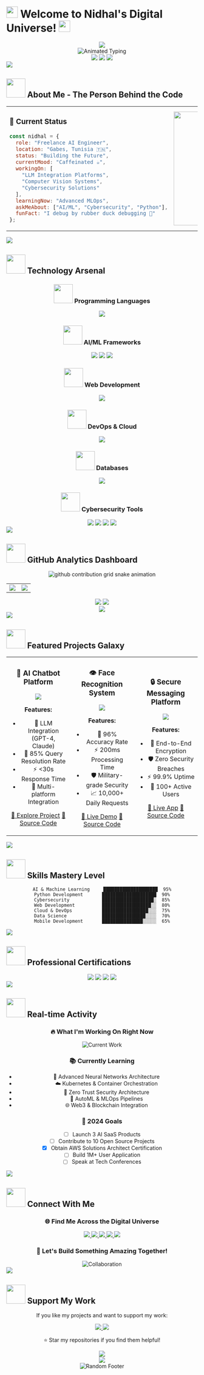 # <img src="https://raw.githubusercontent.com/aemmadi/aemmadi/master/wave.gif" width="30"> Welcome to Nidhal's Digital Universe! <img src="https://media.giphy.com/media/hvRJCLFzcasrR4ia7z/giphy.gif" width="30">

<div align="center">
  <!-- Animated Banner -->
  <img src="https://capsule-render.vercel.app/api?type=waving&color=gradient&customColorList=6,11,20&height=300&section=header&text=Nidhal%20Dhawi&fontSize=50&fontColor=fff&animation=twinkling&fontAlignY=30&desc=AI%20Engineer%20%7C%20Cybersecurity%20Specialist%20%7C%20Digital%20Innovator&descSize=18&descAlignY=51" />
</div>

<!-- Typing Animation with Multiple Lines -->
<div align="center">
  <img src="https://readme-typing-svg.herokuapp.com?font=JetBrains+Mono&weight=600&size=28&duration=3000&pause=1000&color=FF6B6B&background=000000&center=true&vCenter=true&multiline=true&random=false&width=800&height=120&lines=Computer+Systems+Engineer+%F0%9F%A7%91%E2%80%8D%F0%9F%92%BB;AI+%26+Cybersecurity+Specialist+%F0%9F%9A%80;Building+Tomorrow's+Solutions+%F0%9F%8C%9F;Welcome+to+My+Digital+Lab+%E2%9A%A1" alt="Animated Typing" />
</div>

<!-- Profile Views with Sparkle Animation -->
<div align="center">
  <img src="https://komarev.com/ghpvc/?username=Nidhaldhawi&label=Visitors+%F0%9F%91%80&color=FF6B6B&style=for-the-badge&abbreviated=true" />
  <img src="https://img.shields.io/github/followers/Nidhaldhawi?label=Followers&style=for-the-badge&color=4ECDC4&logo=github&logoColor=white" />
  <img src="https://img.shields.io/github/stars/Nidhaldhawi?label=Total%20Stars&style=for-the-badge&color=FFE66D&logo=github&logoColor=black" />
</div>

<!-- Animated Separator -->
<img src="https://user-images.githubusercontent.com/73097560/115834477-dbab4500-a447-11eb-908a-139a6edaec5c.gif">

## <img src="https://media.giphy.com/media/VgCDAzcKvsR6OM0uWg/giphy.gif" width="50"> About Me - The Person Behind the Code

<table>
<tr>
<td>

### 🚀 **Current Status**
```javascript
const nidhal = {
  role: "Freelance AI Engineer",
  location: "Gabes, Tunisia 🇹🇳",
  status: "Building the Future",
  currentMood: "Caffeinated ☕",
  workingOn: [
    "LLM Integration Platforms",
    "Computer Vision Systems",
    "Cybersecurity Solutions"
  ],
  learningNow: "Advanced MLOps",
  askMeAbout: ["AI/ML", "Cybersecurity", "Python"],
  funFact: "I debug by rubber duck debugging 🦆"
};
```

</td>
<td>

<img src="https://media.giphy.com/media/SWoSkN6DxTszqIKEqv/giphy.gif" width="300" />

</td>
</tr>
</table>

<!-- Animated Skills Matrix -->
<img src="https://user-images.githubusercontent.com/73097560/115834477-dbab4500-a447-11eb-908a-139a6edaec5c.gif">

## <img src="https://media.giphy.com/media/QssGEmpkyEOhBCb7e1/giphy.gif" width="50"> Technology Arsenal

<div align="center">

### <img src="https://media.giphy.com/media/WUlplcMpOCEmTGBtBW/giphy.gif" width="50"> Programming Languages
<img src="https://skillicons.dev/icons?i=python,javascript,java,html,css,sql&theme=dark&perline=6" />

### <img src="https://media.giphy.com/media/kdFc8fubgS31b8DsVu/giphy.gif" width="50"> AI/ML Frameworks
<img src="https://skillicons.dev/icons?i=tensorflow,pytorch,opencv&theme=dark&perline=3" />
<img src="https://img.shields.io/badge/Hugging_Face-FFD21E?style=for-the-badge&logo=huggingface&logoColor=black" />
<img src="https://img.shields.io/badge/OpenAI-412991?style=for-the-badge&logo=openai&logoColor=white" />

### <img src="https://media.giphy.com/media/ln7z2eWriiQAllfVcn/giphy.gif" width="50"> Web Development
<img src="https://skillicons.dev/icons?i=react,nodejs,express,flask,django,bootstrap&theme=dark&perline=6" />

### <img src="https://media.giphy.com/media/kH1DBkPNyZPOk0BxrM/giphy.gif" width="50"> DevOps & Cloud
<img src="https://skillicons.dev/icons?i=docker,aws,git,github,linux,kubernetes&theme=dark&perline=6" />

### <img src="https://media.giphy.com/media/VgCDAzcKvsR6OM0uWg/giphy.gif" width="50"> Databases
<img src="https://skillicons.dev/icons?i=mysql,postgresql,mongodb,redis&theme=dark&perline=4" />

### <img src="https://media.giphy.com/media/26tn33aiTi1jkl6H6/giphy.gif" width="50"> Cybersecurity Tools
<img src="https://img.shields.io/badge/Kali_Linux-557C94?style=for-the-badge&logo=kalilinux&logoColor=white" />
<img src="https://img.shields.io/badge/Metasploit-2596CD?style=for-the-badge&logo=metasploit&logoColor=white" />
<img src="https://img.shields.io/badge/Burp_Suite-FF6633?style=for-the-badge&logo=burpsuite&logoColor=white" />
<img src="https://img.shields.io/badge/Wireshark-1679A7?style=for-the-badge&logo=wireshark&logoColor=white" />

</div>

<!-- Animated Separator -->
<img src="https://user-images.githubusercontent.com/73097560/115834477-dbab4500-a447-11eb-908a-139a6edaec5c.gif">

## <img src="https://media.giphy.com/media/iY8CRBdQXODJSCERIr/giphy.gif" width="50"> GitHub Analytics Dashboard

<div align="center">

<!-- Snake Animation -->
<picture>
  <source media="(prefers-color-scheme: dark)" srcset="https://raw.githubusercontent.com/Nidhaldhawi/Nidhaldhawi/output/github-contribution-grid-snake-dark.svg">
  <source media="(prefers-color-scheme: light)" srcset="https://raw.githubusercontent.com/Nidhaldhawi/Nidhaldhawi/output/github-contribution-grid-snake.svg">
  <img alt="github contribution grid snake animation" src="https://raw.githubusercontent.com/Nidhaldhawi/Nidhaldhawi/output/github-contribution-grid-snake.svg">
</picture>

<table>
<tr>
<td>
  <img src="https://github-readme-stats.vercel.app/api?username=Nidhaldhawi&show_icons=true&count_private=true&theme=radical&hide_border=true&title_color=FF6B6B&icon_color=4ECDC4&text_color=FFFFFF&bg_color=0D1117" />
</td>
<td>
  <img src="https://github-readme-streak-stats.herokuapp.com/?user=Nidhaldhawi&theme=radical&hide_border=true&stroke=FF6B6B&ring=4ECDC4&fire=FFE66D&currStreakLabel=FF6B6B" />
</td>
</tr>
</table>

<img src="https://github-readme-stats.vercel.app/api/top-langs/?username=Nidhaldhawi&layout=compact&theme=radical&hide_border=true&title_color=FF6B6B&text_color=FFFFFF&bg_color=0D1117" />

<img src="https://github-readme-activity-graph.vercel.app/graph?username=Nidhaldhawi&theme=tokyo-night&hide_border=true&area=true&custom_title=Contribution%20Graph" />

</div>

<!-- 3D Trophies -->
<div align="center">
  <img src="https://github-profile-trophy.vercel.app/?username=Nidhaldhawi&theme=radical&no-frame=true&no-bg=true&margin-w=15&margin-h=15&column=7" />
</div>

<!-- Animated Projects Section -->
<img src="https://user-images.githubusercontent.com/73097560/115834477-dbab4500-a447-11eb-908a-139a6edaec5c.gif">

## <img src="https://media.giphy.com/media/3o7aDczpCihci3B0CQ/giphy.gif" width="50"> Featured Projects Galaxy

<div align="center">

<!-- Project Cards with Animated Backgrounds -->
<table>
<tr>
<td width="33%" align="center">

### 🤖 AI Chatbot Platform
<img src="https://github-readme-stats.vercel.app/api/pin/?username=Nidhaldhawi&repo=ai-chatbot-platform&theme=radical&hide_border=true&bg_color=FF6B6B&title_color=FFFFFF&text_color=FFFFFF" />

**Features:**
- 🚀 LLM Integration (GPT-4, Claude)
- 🎯 85% Query Resolution Rate
- ⚡ <30s Response Time
- 🔗 Multi-platform Integration

[🔗 Explore Project](#) [📁 Source Code](#)

</td>
<td width="33%" align="center">

### 👁️ Face Recognition System
<img src="https://github-readme-stats.vercel.app/api/pin/?username=Nidhaldhawi&repo=face-recognition-system&theme=radical&hide_border=true&bg_color=4ECDC4&title_color=FFFFFF&text_color=FFFFFF" />

**Features:**
- 🎯 96% Accuracy Rate
- ⚡ 200ms Processing Time
- 🛡️ Military-grade Security
- 📈 10,000+ Daily Requests

[🔗 Live Demo](#) [📁 Source Code](#)

</td>
<td width="33%" align="center">

### 🔒 Secure Messaging Platform
<img src="https://github-readme-stats.vercel.app/api/pin/?username=Nidhaldhawi&repo=secure-messaging-platform&theme=radical&hide_border=true&bg_color=FFE66D&title_color=000000&text_color=000000" />

**Features:**
- 🔐 End-to-End Encryption
- 🛡️ Zero Security Breaches
- ⚡ 99.9% Uptime
- 👥 100+ Active Users

[🔗 Live App](#) [📁 Source Code](#)

</td>
</tr>
</table>

</div>

<!-- Interactive Skills Radar -->
<img src="https://user-images.githubusercontent.com/73097560/115834477-dbab4500-a447-11eb-908a-139a6edaec5c.gif">

## <img src="https://media.giphy.com/media/WFZvB7VIXBgiz3oDXE/giphy.gif" width="50"> Skills Mastery Level

<div align="center">

```
AI & Machine Learning     ████████████████████  95%
Python Development       ████████████████████  90%
Cybersecurity            ███████████████████░  85%
Web Development          ██████████████████░░  80%
Cloud & DevOps           █████████████████░░░  75%
Data Science             ████████████████░░░░  70%
Mobile Development       ███████████████░░░░░  65%
```

</div>

<!-- Animated Certifications -->
<img src="https://user-images.githubusercontent.com/73097560/115834477-dbab4500-a447-11eb-908a-139a6edaec5c.gif">

## <img src="https://media.giphy.com/media/l4FGCOsN8PgVu2QYo/giphy.gif" width="50"> Professional Certifications

<div align="center">
  <img src="https://img.shields.io/badge/CISSP-Certified-FF6B6B?style=for-the-badge&logo=isc2&logoColor=white" />
  <img src="https://img.shields.io/badge/CCNA-Certified-4ECDC4?style=for-the-badge&logo=cisco&logoColor=white" />
  <img src="https://img.shields.io/badge/AWS%20Solutions%20Architect-In%20Progress-FFE66D?style=for-the-badge&logo=amazonaws&logoColor=black" />
  <img src="https://img.shields.io/badge/Python%20Expert-Advanced-FF6B6B?style=for-the-badge&logo=python&logoColor=white" />
</div>

<!-- Current Activity -->
<img src="https://user-images.githubusercontent.com/73097560/115834477-dbab4500-a447-11eb-908a-139a6edaec5c.gif">

## <img src="https://media.giphy.com/media/3o7abINqIJI8vHQCJi/giphy.gif" width="50"> Real-time Activity

<div align="center">

### 🔥 What I'm Working On Right Now
<img src="https://readme-typing-svg.herokuapp.com?font=Fira+Code&size=20&duration=2000&pause=1000&color=FF6B6B&center=true&vCenter=true&random=false&width=600&lines=Building+AI-Powered+Automation+Tools;Developing+Cybersecurity+Solutions;Creating+Next-Gen+Web+Applications;Learning+Advanced+MLOps+Strategies;Contributing+to+Open+Source+Projects" alt="Current Work" />

### 📚 Currently Learning
- 🧠 Advanced Neural Networks Architecture
- ☁️ Kubernetes & Container Orchestration  
- 🔐 Zero Trust Security Architecture
- 🤖 AutoML & MLOps Pipelines
- 🌐 Web3 & Blockchain Integration

### 🎯 2024 Goals
- [ ] Launch 3 AI SaaS Products
- [ ] Contribute to 10 Open Source Projects
- [x] Obtain AWS Solutions Architect Certification
- [ ] Build 1M+ User Application
- [ ] Speak at Tech Conferences

</div>

<!-- Interactive Contribution Calendar -->
<img src="https://user-images.githubusercontent.com/73097560/115834477-dbab4500-a447-11eb-908a-139a6edaec5c.gif">

## <img src="https://media.giphy.com/media/LnQjpWaON8nhr21vNW/giphy.gif" width="50"> Connect With Me

<div align="center">

### 🌐 Find Me Across the Digital Universe

<a href="https://www.linkedin.com/in/nidhal-dhawi-552b89240/" target="_blank">
  <img src="https://img.shields.io/badge/LinkedIn-0077B5?style=for-the-badge&logo=linkedin&logoColor=white&animated=true" />
</a>
<a href="mailto:nidhaldhawi01@gmail.com" target="_blank">
  <img src="https://img.shields.io/badge/Gmail-D14836?style=for-the-badge&logo=gmail&logoColor=white" />
</a>
<a href="https://github.com/Nidhaldhawi" target="_blank">
  <img src="https://img.shields.io/badge/GitHub-100000?style=for-the-badge&logo=github&logoColor=white" />
</a>
<a href="#" target="_blank">
  <img src="https://img.shields.io/badge/Discord-7289DA?style=for-the-badge&logo=discord&logoColor=white" />
</a>
<a href="#" target="_blank">
  <img src="https://img.shields.io/badge/Twitter-1DA1F2?style=for-the-badge&logo=twitter&logoColor=white" />
</a>

### 💌 Let's Build Something Amazing Together!

<img src="https://readme-typing-svg.herokuapp.com?font=Fira+Code&size=18&duration=3000&pause=1000&color=4ECDC4&center=true&vCenter=true&random=false&width=500&lines=Open+to+Collaborations;Available+for+Freelance+Projects;Let's+Innovate+Together!" alt="Collaboration" />

</div>

<!-- Support Section -->
<img src="https://user-images.githubusercontent.com/73097560/115834477-dbab4500-a447-11eb-908a-139a6edaec5c.gif">

## <img src="https://media.giphy.com/media/ZVik7pBtu9dNS/giphy.gif" width="50"> Support My Work

<div align="center">

If you like my projects and want to support my work:

<a href="#" target="_blank">
  <img src="https://img.shields.io/badge/Buy_Me_A_Coffee-FFDD00?style=for-the-badge&logo=buy-me-a-coffee&logoColor=black" />
</a>
<a href="#" target="_blank">
  <img src="https://img.shields.io/badge/sponsor-30363D?style=for-the-badge&logo=GitHub-Sponsors&logoColor=#white" />
</a>

⭐ Star my repositories if you find them helpful!

</div>

<!-- Footer Animation -->
<div align="center">
  <img src="https://capsule-render.vercel.app/api?type=waving&color=gradient&customColorList=6,11,20&height=200&section=footer&text=Thanks%20for%20Visiting!&fontSize=30&fontColor=fff&animation=fadeIn&fontAlignY=70&desc=Let's%20create%20the%20future%20together&descSize=16&descAlignY=85" />
</div>

<!-- Quote of the Day -->
<div align="center">
  <img src="https://quotes-github-readme.vercel.app/api?type=horizontal&theme=radical" />
</div>

<!-- Fun Animated Elements -->
<div align="center">
  <img src="https://readme-typing-svg.herokuapp.com?font=Fira+Code&size=14&duration=4000&pause=2000&color=FF6B6B&center=true&vCenter=true&random=true&width=600&lines=Thanks+for+visiting+my+profile!+%F0%9F%99%8F;Happy+coding!+%F0%9F%9A%80;May+the+code+be+with+you!+%E2%9C%A8;Keep+learning%2C+keep+growing!+%F0%9F%8C%B1;Built+with+%E2%9D%A4%EF%B8%8F+and+lots+of+%E2%98%95;Powered+by+curiosity+and+caffeine!+%E2%9A%A1" alt="Random Footer" />
</div>
